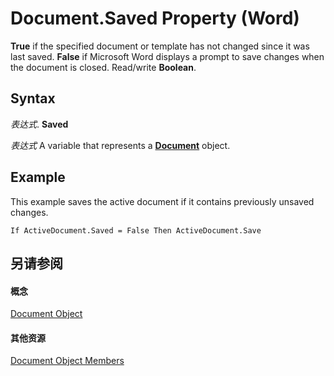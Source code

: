 
# Document.Saved Property (Word)

 **True** if the specified document or template has not changed since it was last saved. **False** if Microsoft Word displays a prompt to save changes when the document is closed. Read/write **Boolean**.


## Syntax

 _表达式_. **Saved**

 _表达式_ A variable that represents a **[Document](8d83487a-2345-a036-a916-971c9db5b7fb.md)** object.


## Example

This example saves the active document if it contains previously unsaved changes.


```
If ActiveDocument.Saved = False Then ActiveDocument.Save
```


## 另请参阅


#### 概念


[Document Object](8d83487a-2345-a036-a916-971c9db5b7fb.md)
#### 其他资源


[Document Object Members](http://msdn.microsoft.com/library/fc9ab457-0888-f917-3d52-387168ac23b9%28Office.15%29.aspx)